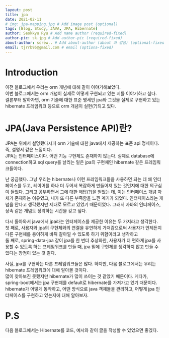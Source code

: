 ```yaml
---
layout: post
title: jpa
date: 2021-02-11
# img: jpa-mapping.jpg # Add image post (optional)
tags: [Blog, Study, JAVA, JPA, Hibernate]
author: Seokkyu Ryu # Add name author (required-fixed)
author-pic: sk.jpg # Add author-pic (required-fixed)
about-author: screw.. # Add about-author (about 과 같음) (optional-fixed)
email: tjrrb95@gmail.com # email (optiona-fixed)
---
```


# Introduction
이전 블로그에서 우리는 orm 개념에 대해 같이 이야기해보았다.  
이번 블로그에서는 orm 개념이 실제로 어떻게 구현되고 있는 지를 이야기하고 싶다.  
결론부터 말하자면, orm 기술에 대한 표준 명세인 jpa와 그것을 실제로 구현하고 있는 hibernate 프레임워크 등으로 orm 개념이 실현(?)되고 있다.

# JPA(Java Persistence API)란? 
JPA는 위에서 설명했다시피 orm 기술에 대한 java에서 제공하는 표준 api 명세이다. 즉, 설명서 같은 느낌이다.  
JPA는 인터페이스이다. 어떤 기능 구현체도 존재하지 않는다. 실제로 database에 connection하고 sql query를 날리는 일은 jpa의 구현체인 hibernate 같은 프레임워크들이다.  

난 궁금했다. 그냥 우리는 hibernate나 이런 프레임워크들을 사용하면 되는 데 왜 인터페이스를 두고, 레이어를 하나 더 두어서 복잡하게 만들어져 있는 것인지에 대한 의구심이 들었다. 그리고 공부하면서 그에 대한 해답(?)을 얻었는 데, 이는 인터페이스 개념 자체가 존재하는 이유였고, 내가 또 다른 부족함을 느낀 계기가 되었다. 인터페이스라는 개념을 안다고 생각했지만 제대로 모르고 있었기 때문이었다. 그래서 자바의 인터페이스, 상속 같은 개념도 정리하는 시간을 갖고 싶다.

다시 돌아와서 java에서 jpa라는 인터페이스를 제공한 이유는 두 가지라고 생각한다.  
첫 째로, 사용자와 jpa의 구현체와의 연결을 유연하게 가져감으로써 사용자가 언제든지 다른 구현체를 용이하게 바꿔 갈아낄 수 있도록 하기 위함이라고 생각하고  
둘 째로, spring-data-jpa 같이 jpa를 한 번더 추상화한, 사용자가 더 편하게 jpa를 사용할 수 있도록 하는 프레임워크를 만들 때, jpa 밑에 구현체를 생각하지 않고 만들 수 있다는 장점이 있는 것 같다.  

사실, jpa를 구현하는 다른 프레임워크들은 많다. 하지만, 다음 블로그에서는 우리는 hibernate 프레임워크에 대해 알아볼 것이다.  
많이 찾아보진 못했지만 hibernate가 많이 쓰이는 것 같았기 때문이다. 게다가, spring-boot에서는 jpa 구현체를 default로 hibernate를 가져가고 있기 때문이다.  
hibernate가 어떻게 동작하고, 어떤 방식으로 java 객체들을 관리하고, 어떻게 jpa 인터페이스를 구현하고 있는지에 대해 알아보자.  

# P.S   
다음 블로그에서는 Hibernate를 코드, 예시와 같이 글을 작성할 수 있었으면 좋겠다.   